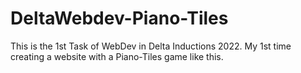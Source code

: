 # DeltaWebdev-Piano-Tiles
This is the 1st Task of WebDev in Delta Inductions 2022. My 1st time creating a website with a Piano-Tiles game like this.
